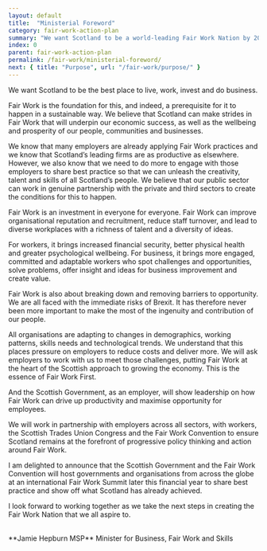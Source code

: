 ```yaml
---
layout: default
title:  "Ministerial Foreword"
category: fair-work-action-plan
summary: "We want Scotland to be a world-leading Fair Work Nation by 2025"
index: 0
parent: fair-work-action-plan
permalink: /fair-work/ministerial-foreword/
next: { title: "Purpose", url: "/fair-work/purpose/" }
---
```


We want Scotland to be the best place to live, work, invest and do business.  

Fair Work is the foundation for this, and indeed, a prerequisite for it to happen in a sustainable way.  We believe that Scotland can make strides in Fair Work that will underpin our economic success, as well as the wellbeing and prosperity of our people, communities and businesses. 

We know that many employers are already applying Fair Work practices and we know that Scotland’s leading firms are as productive as elsewhere.  However, we also know that we need to do more to engage with those employers to share best practice so that we can unleash the creativity, talent and skills of all Scotland’s people.  We believe that our public sector can work in genuine partnership with the private and third sectors to create the conditions for this to happen.

Fair Work is an investment in everyone for everyone.  Fair Work can improve organisational reputation and recruitment, reduce staff turnover, and lead to diverse workplaces with a richness of talent and a diversity of ideas.  

For workers, it brings increased financial security, better physical health and greater psychological wellbeing. For business, it brings more engaged, committed and adaptable workers who spot challenges and opportunities, solve problems, offer insight and ideas for business improvement and create value.  

Fair Work is also about breaking down and removing barriers to opportunity.  We are all faced with the immediate risks of Brexit.  It has therefore never been more important to make the most of the ingenuity and contribution of our people.    

All organisations are adapting to changes in demographics, working patterns, skills needs and technological trends. We understand that this places pressure on employers to reduce costs and deliver more.  We will ask employers to work with us to meet those challenges, putting Fair Work at the heart of the Scottish approach to growing the economy.  This is the essence of Fair Work First. 

And the Scottish Government, as an employer, will show leadership on how Fair Work can drive up productivity and maximise opportunity for employees.  

We will work in partnership with employers across all sectors, with workers, the Scottish Trades Union Congress and the Fair Work Convention to ensure Scotland remains at the forefront of progressive policy thinking and action around Fair Work.

I am delighted to announce that the Scottish Government and the Fair Work Convention will host governments and organisations from across the globe at an international Fair Work Summit later this financial year to share best practice and show off what Scotland has already achieved.

I look forward to working together as we take the next steps in creating the Fair Work Nation that we all aspire to.

<br>
**Jamie Hepburn MSP**  
Minister for Business, Fair Work and Skills
